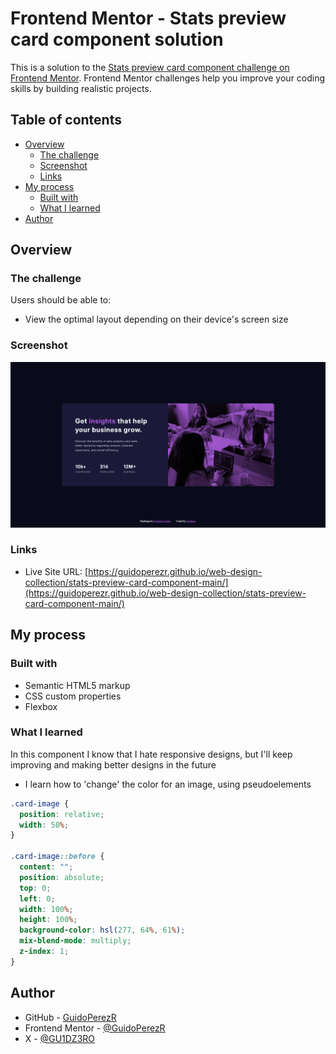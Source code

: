 # Frontend Mentor - Stats preview card component solution

This is a solution to the [Stats preview card component challenge on Frontend Mentor](https://www.frontendmentor.io/challenges/stats-preview-card-component-8JqbgoU62). Frontend Mentor challenges help you improve your coding skills by building realistic projects.

## Table of contents

- [Overview](#overview)
  - [The challenge](#the-challenge)
  - [Screenshot](#screenshot)
  - [Links](#links)
- [My process](#my-process)
  - [Built with](#built-with)
  - [What I learned](#what-i-learned)
- [Author](#author)

## Overview

### The challenge

Users should be able to:

- View the optimal layout depending on their device's screen size

### Screenshot

![](./images/Preview.png)

### Links

- Live Site URL: [https://guidoperezr.github.io/web-design-collection/stats-preview-card-component-main/](https://guidoperezr.github.io/web-design-collection/stats-preview-card-component-main/)

## My process

### Built with

- Semantic HTML5 markup
- CSS custom properties
- Flexbox

### What I learned

In this component I know that I hate responsive designs, but I'll keep improving and making better designs in the future

- I learn how to 'change' the color for an image, using pseudoelements

```css
.card-image {
  position: relative;
  width: 50%;
}

.card-image::before {
  content: "";
  position: absolute;
  top: 0;
  left: 0;
  width: 100%;
  height: 100%;
  background-color: hsl(277, 64%, 61%);
  mix-blend-mode: multiply;
  z-index: 1;
}
```

## Author

- GitHub - [GuidoPerezR](https://github.com/GuidoPerezR)
- Frontend Mentor - [@GuidoPerezR](https://www.frontendmentor.io/profile/GuidoPerezR)
- X - [@GU1DZ3RO](https://x.com/GU1DZ3RO)